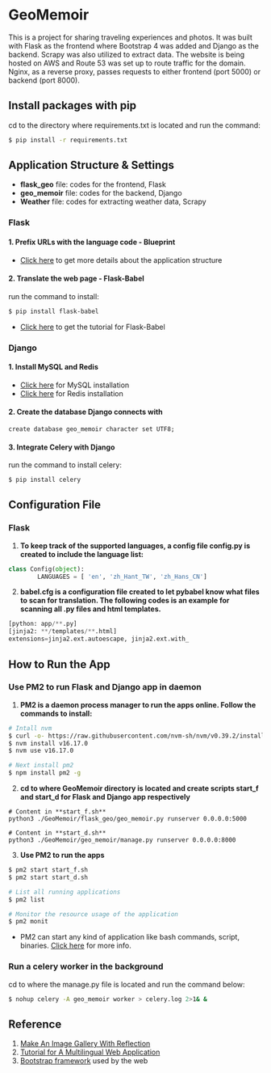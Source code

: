 # GeoMemoir

This is a project for sharing traveling experiences and photos. It was built with Flask as the frontend where Bootstrap 4 was added and Django as the backend. Scrapy was also utilized to extract data.
The website is being hosted on AWS and Route 53 was set up to route traffic for the domain. Nginx, as a reverse proxy, passes requests to either frontend (port 5000) or backend (port 8000).


## Install packages with pip
cd to the directory where requirements.txt is located and run the command:
```bash
$ pip install -r requirements.txt
```


## Application Structure & Settings
* **flask_geo** file: codes for the frontend, Flask
* **geo_memoir** file: codes for the backend, Django
* **Weather** file: codes for extracting weather data, Scrapy

### Flask 

#### 1. Prefix URLs with the language code - Blueprint
* [Click here](https://blog.miguelgrinberg.com/post/the-flask-mega-tutorial-part-xv-a-better-application-structure) to get more details about the application structure

#### 2. Translate the web page - Flask-Babel
run the command to install:
```bash
$ pip install flask-babel
```
* [Click here](https://blog.miguelgrinberg.com/post/the-flask-mega-tutorial-part-xiii-i18n-and-l10n) to get the tutorial for Flask-Babel


### Django

#### 1. Install MySQL and Redis
* [Click here](https://dev.mysql.com/doc/mysql-installation-excerpt/5.7/en/installing.html) for MySQL installation
* [Click here](https://redis.io/docs/getting-started/installation/install-redis-on-linux/) for Redis installation

#### 2. Create the database Django connects with
~~~~MySQL
create database geo_memoir character set UTF8;
~~~~

#### 3. Integrate Celery with Django
run the command to install celery:
```python
$ pip install celery
```


## Configuration File

### Flask 
1. __To keep track of the supported languages, a config file **config.py** is created to include the language list:__
```python
class Config(object):
        LANGUAGES = [ 'en', 'zh_Hant_TW', 'zh_Hans_CN']
```

2. __**babel.cfg** is a configuration file created to let pybabel know what files to scan for translation. The following codes is an example for scanning all .py files and html templates.__

```python
[python: app/**.py]
[jinja2: **/templates/**.html]
extensions=jinja2.ext.autoescape, jinja2.ext.with_
```


## How to Run the App

### Use PM2 to run Flask and Django app in daemon
1. __PM2 is a daemon process manager to run the apps online. Follow the commands to install:__
```bash
# Intall nvm
$ curl -o- https://raw.githubusercontent.com/nvm-sh/nvm/v0.39.2/install.sh | bash
$ nvm install v16.17.0
$ nvm use v16.17.0

# Next install pm2
$ npm install pm2 -g
```

2. __cd to where GeoMemoir directory is located and create scripts **start_f** and **start_d** for Flask and Django app respectively__
```script
# Content in **start_f.sh**
python3 ./GeoMemoir/flask_geo/geo_memoir.py runserver 0.0.0.0:5000

# Content in **start_d.sh**
python3 ./GeoMemoir/geo_memoir/manage.py runserver 0.0.0.0:8000
```

3. __Use PM2 to run the apps__
```bash
$ pm2 start start_f.sh
$ pm2 start start_d.sh

# List all running applications
$ pm2 list

# Monitor the resource usage of the application
$ pm2 monit
```
* PM2 can start any kind of application like bash commands, script, binaries. [Click here](https://pm2.keymetrics.io/docs/usage/process-management/) for more info.

### Run a celery worker in the background
cd to where the manage.py file is located and run the command below:
```bash
$ nohup celery -A geo_memoir worker > celery.log 2>1& &
```


## Reference
1. [Make An Image Gallery With Reflection](https://www.youtube.com/watch?v=8ZAbDfS3GjI)
2. [Tutorial for A Multilingual Web Application](https://medium.com/@nicolas_84494/flask-create-a-multilingual-web-application-with-language-specific-urls-5d994344f5fd)
3. [Bootstrap framework](https://getbootstrap.com/docs/4.6/getting-started/introduction/) used by the web





